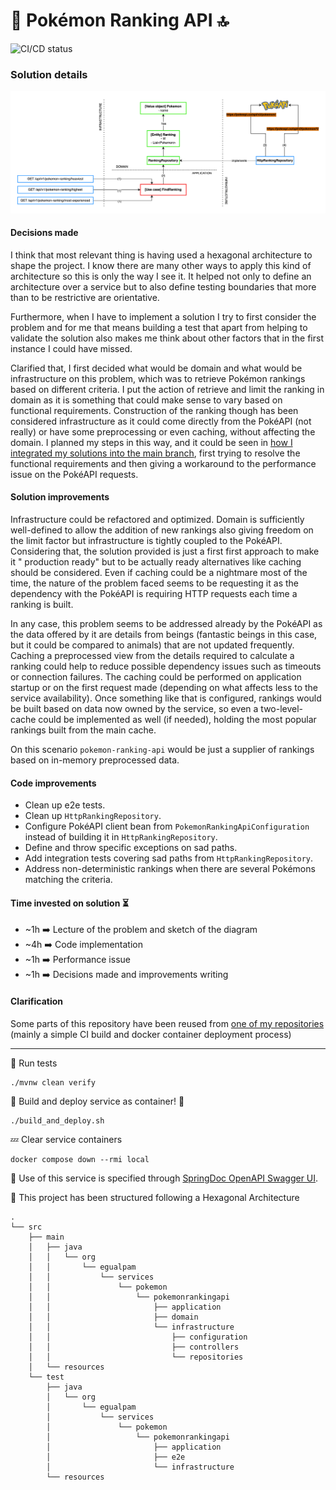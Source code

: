 # 🦆 Pokémon Ranking API 🔝

![CI/CD status](https://github.com/erickgualpa/pokemon-ranking-api/actions/workflows/main.yml/badge.svg)

### Solution details

![alt text](etc/pokemon-ranking-api.png)

#### Decisions made

I think that most relevant thing is having used a hexagonal architecture to shape the project. I know there are many other
ways to apply this kind of architecture so this is only the way I see it. It helped not only to define an architecture
over a service but to also define testing boundaries that more than to be restrictive are orientative.

Furthermore, when I have to implement a solution I try to first consider the problem and for me that means building a
test that apart from helping to validate the solution also makes me think about other factors that in the first instance
I could have missed.

Clarified that, I first decided what would be domain and what would be infrastructure on this problem, which was to
retrieve Pokémon rankings based on different criteria. I put the action of retrieve and limit the ranking in domain as
it is something that could make sense to vary based on functional requirements. Construction of the ranking though has
been considered infrastructure as it could come directly from the PokéAPI (not really) or have some preprocessing or
even caching, without affecting the domain. I planned my steps in this way, and it could be seen
in [how I integrated my solutions into the main branch](https://github.com/erickgualpa/pokemon-ranking-api/pulls?q=),
first trying to resolve the functional requirements and then giving a workaround to the performance issue on the PokéAPI
requests.

#### Solution improvements

Infrastructure could be refactored and optimized.
Domain is sufficiently well-defined to allow the addition of new rankings also giving freedom on the limit factor but
infrastructure is
tightly coupled to the PokéAPI. Considering that, the solution provided is just a first first approach to make it "
production ready"
but to be actually ready alternatives like caching should be considered. Even if caching could be a nightmare most of
the time, the nature
of the problem faced seems to be requesting it as the dependency with the PokéAPI is requiring HTTP requests each time a
ranking is built.

In any case, this problem seems to be addressed already by the PokéAPI as the data offered by it are details from beings
(fantastic beings in this case, but it could be compared to animals) that are not updated frequently. Caching a
preprocessed view
from the details required to calculate a ranking could help to reduce possible dependency issues such as timeouts or
connection failures. The caching could be performed on application startup or on the first request made (depending on
what affects less
to the service availability). Once something like that is configured, rankings would be built based on data now owned by the
service, so even
a two-level-cache could be implemented as well (if needed), holding the most popular rankings built from the main cache.

On this scenario `pokemon-ranking-api` would be just a supplier of rankings based on in-memory preprocessed data.

#### Code improvements

- Clean up e2e tests.
- Clean up `HttpRankingRepository`.
- Configure PokéAPI client bean from `PokemonRankingApiConfiguration` instead of building it in `HttpRankingRepository`.
- Define and throw specific exceptions on sad paths.
- Add integration tests covering sad paths from `HttpRankingRepository`.
- Address non-deterministic rankings when there are several Pokémons matching the criteria.

#### Time invested on solution ⏳
- ~1h ➡️ Lecture of the problem and sketch of the diagram
- ~4h ➡️ Code implementation
- ~1h ➡️ Performance issue
- ~1h ➡️ Decisions made and improvements writing

#### Clarification
Some parts of this repository have been reused from [one of my repositories](https://github.com/erickgualpa/hotel-management-service) (mainly a simple CI build and docker container deployment process)

---
🧪 Run tests
<br>

```shell script
./mvnw clean verify
```

🚀 Build and deploy service as container! 🐳
<br>

```shell script
./build_and_deploy.sh
```

💤 Clear service containers

```shell script
docker compose down --rmi local
``` 

🔹 Use of this service is specified through [SpringDoc OpenAPI Swagger UI](http://localhost:8080/swagger-ui/index.html).

📣 This project has been structured following a Hexagonal Architecture

[//]: # (Directory tree below was generated using 'tree -d -I target' command)

```
.
└── src
    ├── main
    │   ├── java
    │   │   └── org
    │   │       └── egualpam
    │   │           └── services
    │   │               └── pokemon
    │   │                   └── pokemonrankingapi
    │   │                       ├── application
    │   │                       ├── domain
    │   │                       └── infrastructure
    │   │                           ├── configuration
    │   │                           ├── controllers
    │   │                           └── repositories
    │   └── resources
    └── test
        ├── java
        │   └── org
        │       └── egualpam
        │           └── services
        │               └── pokemon
        │                   └── pokemonrankingapi
        │                       ├── application
        │                       ├── e2e
        │                       └── infrastructure
        └── resources

```
